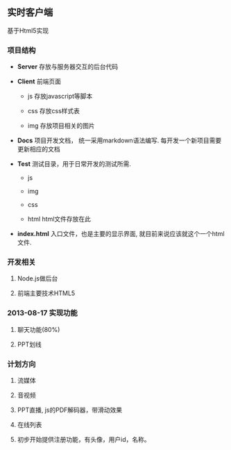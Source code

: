 ## 实时客户端

基于Html5实现

### 项目结构

- **Server** 存放与服务器交互的后台代码

- **Client** 前端页面

    - js 存放javascript等脚本

    - css 存放css样式表

    - img 存放项目相关的图片

- **Docs** 项目开发文档， 统一采用markdown语法编写. 每开发一个新项目需要更新相应的文档

- **Test** 测试目录，用于日常开发的测试所需.

    - js

    - img

    - css

    - html html文件存放在此

- **index.html** 入口文件，也是主要的显示界面, 就目前来说应该就这个一个html文件.

### 开发相关

1. Node.js做后台

2. 前端主要技术HTML5

### 2013-08-17 实现功能

1. 聊天功能(80%)

2. PPT划线

### 计划方向

1. 流媒体

2. 音视频

3. PPT直播, js的PDF解码器，带滑动效果

4. 在线列表

5. 初步开始提供注册功能，有头像，用户id，名称。
